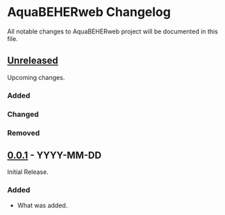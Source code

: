 # AquaBEHERweb Changelog

All notable changes to AquaBEHERweb project will be documented in this file.

## [Unreleased]

<!--
Notes for any unreleased changes do here. When a new release is cut, move these from
the unreleased section to the section for the new release.
-->

Upcoming changes.

### Added

### Changed

### Removed

## [0.0.1] - YYYY-MM-DD

Initial Release.

### Added

- What was added.

<!--
These Markdown anchors provide a link to the diff for each release. They should be
updated any time a new release is cut.
-->

[Unreleased]: /
[0.0.1]: /v0.0.1
